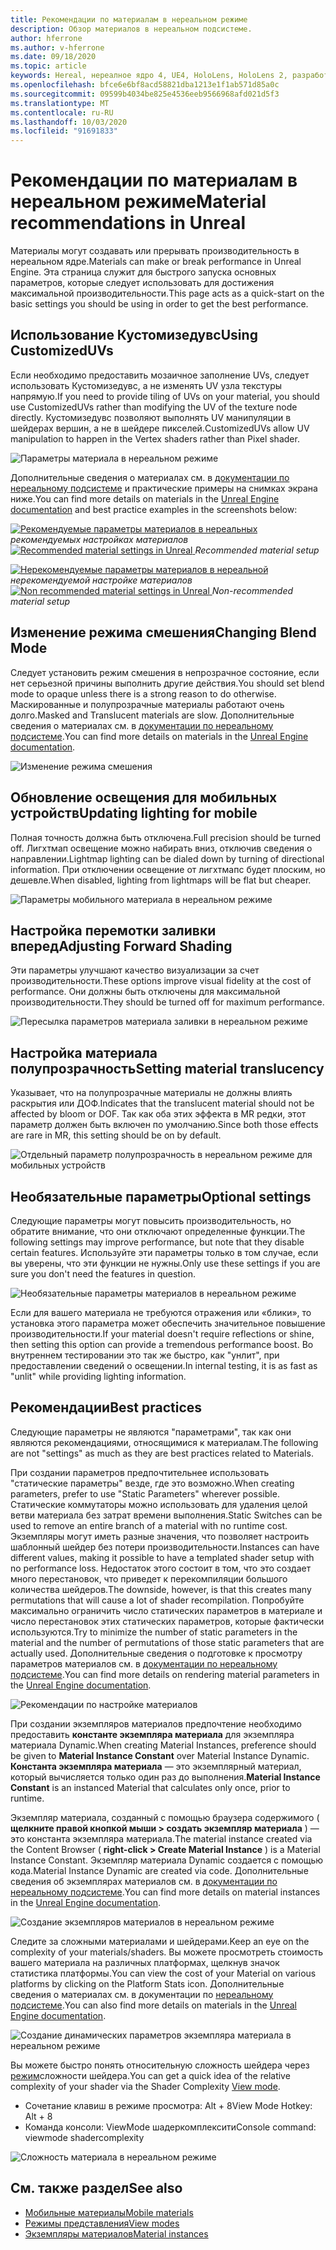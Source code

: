 ```yaml
---
title: Рекомендации по материалам в нереальном режиме
description: Обзор материалов в нереальном подсистеме.
author: hferrone
ms.author: v-hferrone
ms.date: 09/18/2020
ms.topic: article
keywords: Неreal, нереалное ядро 4, UE4, HoloLens, HoloLens 2, разработка, материалы, документация, руководства, функции, голограммы, Разработка игр
ms.openlocfilehash: bfce6e6bf8acd58821dba1213e1f1ab571d85a0c
ms.sourcegitcommit: 09599b4034be825e4536eeb9566968afd021d5f3
ms.translationtype: MT
ms.contentlocale: ru-RU
ms.lasthandoff: 10/03/2020
ms.locfileid: "91691833"
---
```

# <a name="material-recommendations-in-unreal"></a><span data-ttu-id="13774-104">Рекомендации по материалам в нереальном режиме</span><span class="sxs-lookup"><span data-stu-id="13774-104">Material recommendations in Unreal</span></span>

<span data-ttu-id="13774-105">Материалы могут создавать или прерывать производительность в нереальном ядре.</span><span class="sxs-lookup"><span data-stu-id="13774-105">Materials can make or break performance in Unreal Engine.</span></span> <span data-ttu-id="13774-106">Эта страница служит для быстрого запуска основных параметров, которые следует использовать для достижения максимальной производительности.</span><span class="sxs-lookup"><span data-stu-id="13774-106">This page acts as a quick-start on the basic settings you should be using in order to get the best performance.</span></span>

## <a name="using-customizeduvs"></a><span data-ttu-id="13774-107">Использование Кустомизедувс</span><span class="sxs-lookup"><span data-stu-id="13774-107">Using CustomizedUVs</span></span>

<span data-ttu-id="13774-108">Если необходимо предоставить мозаичное заполнение UVs, следует использовать Кустомизедувс, а не изменять UV узла текстуры напрямую.</span><span class="sxs-lookup"><span data-stu-id="13774-108">If you need to provide tiling of UVs on your material, you should use CustomizedUVs rather than modifying the UV of the texture node directly.</span></span> <span data-ttu-id="13774-109">Кустомизедувс позволяют выполнять UV манипуляции в шейдерах вершин, а не в шейдере пикселей.</span><span class="sxs-lookup"><span data-stu-id="13774-109">CustomizedUVs allow UV manipulation to happen in the Vertex shaders rather than Pixel shader.</span></span> 

![Параметры материала в нереальном режиме](images/unreal-materials-img-01c.png)

<span data-ttu-id="13774-111">Дополнительные сведения о материалах см. в [документации по нереальному подсистеме](https://docs.unrealengine.com/Platforms/Mobile/Materials/index.html) и практические примеры на снимках экрана ниже.</span><span class="sxs-lookup"><span data-stu-id="13774-111">You can find more details on materials in the [Unreal Engine documentation](https://docs.unrealengine.com/Platforms/Mobile/Materials/index.html) and best practice examples in the screenshots below:</span></span>

<span data-ttu-id="13774-112">[ ![ Рекомендуемые параметры материалов в нереальных ](images/unreal-materials-img-01.png) ](images/unreal-materials-img-01.png#lightbox) 
 *рекомендуемых настройках материалов*</span><span class="sxs-lookup"><span data-stu-id="13774-112">[ ![Recommended material settings in Unreal](images/unreal-materials-img-01.png) ](images/unreal-materials-img-01.png#lightbox)
*Recommended material setup*</span></span>

<span data-ttu-id="13774-113">[ ![ Нерекомендуемые параметры материалов в нереальной ](images/unreal-materials-img-01b.png) ](images/unreal-materials-img-01b.png#lightbox) 
 *нерекомендуемой настройке материалов*</span><span class="sxs-lookup"><span data-stu-id="13774-113">[ ![Non recommended material settings in Unreal](images/unreal-materials-img-01b.png) ](images/unreal-materials-img-01b.png#lightbox)
*Non-recommended material setup*</span></span>

## <a name="changing-blend-mode"></a><span data-ttu-id="13774-114">Изменение режима смешения</span><span class="sxs-lookup"><span data-stu-id="13774-114">Changing Blend Mode</span></span>

<span data-ttu-id="13774-115">Следует установить режим смешения в непрозрачное состояние, если нет серьезной причины выполнить другие действия.</span><span class="sxs-lookup"><span data-stu-id="13774-115">You should set blend mode to opaque unless there is a strong reason to do otherwise.</span></span> <span data-ttu-id="13774-116">Маскированные и полупрозрачные материалы работают очень долго.</span><span class="sxs-lookup"><span data-stu-id="13774-116">Masked and Translucent materials are slow.</span></span> <span data-ttu-id="13774-117">Дополнительные сведения о материалах см. в [документации по нереальному подсистеме](https://docs.unrealengine.com/Platforms/Mobile/Materials/index.html).</span><span class="sxs-lookup"><span data-stu-id="13774-117">You can find more details on materials in the [Unreal Engine documentation](https://docs.unrealengine.com/Platforms/Mobile/Materials/index.html).</span></span>

![Изменение режима смешения](images/unreal-materials-img-02.jpg)

## <a name="updating-lighting-for-mobile"></a><span data-ttu-id="13774-119">Обновление освещения для мобильных устройств</span><span class="sxs-lookup"><span data-stu-id="13774-119">Updating lighting for mobile</span></span>

<span data-ttu-id="13774-120">Полная точность должна быть отключена.</span><span class="sxs-lookup"><span data-stu-id="13774-120">Full precision should be turned off.</span></span> <span data-ttu-id="13774-121">Лигхтмап освещение можно набирать вниз, отключив сведения о направлении.</span><span class="sxs-lookup"><span data-stu-id="13774-121">Lightmap lighting can be dialed down by turning of directional information.</span></span> <span data-ttu-id="13774-122">При отключении освещение от лигхтмапс будет плоским, но дешевле.</span><span class="sxs-lookup"><span data-stu-id="13774-122">When disabled, lighting from lightmaps will be flat but cheaper.</span></span>

![Параметры мобильного материала в нереальном режиме](images/unreal-materials-img-03.jpg)

## <a name="adjusting-forward-shading"></a><span data-ttu-id="13774-124">Настройка перемотки заливки вперед</span><span class="sxs-lookup"><span data-stu-id="13774-124">Adjusting Forward Shading</span></span>

<span data-ttu-id="13774-125">Эти параметры улучшают качество визуализации за счет производительности.</span><span class="sxs-lookup"><span data-stu-id="13774-125">These options improve visual fidelity at the cost of performance.</span></span> <span data-ttu-id="13774-126">Они должны быть отключены для максимальной производительности.</span><span class="sxs-lookup"><span data-stu-id="13774-126">They should be turned off for maximum performance.</span></span>

![Пересылка параметров материала заливки в нереальном режиме](images/unreal-materials-img-04.jpg)

## <a name="setting-material-translucency"></a><span data-ttu-id="13774-128">Настройка материала полупрозрачность</span><span class="sxs-lookup"><span data-stu-id="13774-128">Setting material translucency</span></span>

<span data-ttu-id="13774-129">Указывает, что на полупрозрачные материалы не должны влиять раскрытия или ДОФ.</span><span class="sxs-lookup"><span data-stu-id="13774-129">Indicates that the translucent material should not be affected by bloom or DOF.</span></span> <span data-ttu-id="13774-130">Так как оба этих эффекта в MR редки, этот параметр должен быть включен по умолчанию.</span><span class="sxs-lookup"><span data-stu-id="13774-130">Since both those effects are rare in MR, this setting should be on by default.</span></span>

![Отдельный параметр полупрозрачность в нереальном режиме для мобильных устройств](images/unreal-materials-img-05.jpg)

## <a name="optional-settings"></a><span data-ttu-id="13774-132">Необязательные параметры</span><span class="sxs-lookup"><span data-stu-id="13774-132">Optional settings</span></span>

<span data-ttu-id="13774-133">Следующие параметры могут повысить производительность, но обратите внимание, что они отключают определенные функции.</span><span class="sxs-lookup"><span data-stu-id="13774-133">The following settings may improve performance, but note that they disable certain features.</span></span> <span data-ttu-id="13774-134">Используйте эти параметры только в том случае, если вы уверены, что эти функции не нужны.</span><span class="sxs-lookup"><span data-stu-id="13774-134">Only use these settings if you are sure you don't need the features in question.</span></span>

![Необязательные параметры материалов в нереальном режиме](images/unreal-materials-img-06.jpg)

<span data-ttu-id="13774-136">Если для вашего материала не требуются отражения или «блики», то установка этого параметра может обеспечить значительное повышение производительности.</span><span class="sxs-lookup"><span data-stu-id="13774-136">If your material doesn't require reflections or shine, then setting this option can provide a tremendous performance boost.</span></span> <span data-ttu-id="13774-137">Во внутреннем тестировании это так же быстро, как "унлит", при предоставлении сведений о освещении.</span><span class="sxs-lookup"><span data-stu-id="13774-137">In internal testing, it is as fast as "unlit" while providing lighting information.</span></span>

## <a name="best-practices"></a><span data-ttu-id="13774-138">Рекомендации</span><span class="sxs-lookup"><span data-stu-id="13774-138">Best practices</span></span>

<span data-ttu-id="13774-139">Следующие параметры не являются "параметрами", так как они являются рекомендациями, относящимися к материалам.</span><span class="sxs-lookup"><span data-stu-id="13774-139">The following are not "settings" as much as they are best practices related to Materials.</span></span>

<span data-ttu-id="13774-140">При создании параметров предпочтительнее использовать "статические параметры" везде, где это возможно.</span><span class="sxs-lookup"><span data-stu-id="13774-140">When creating parameters, prefer to use "Static Parameters" wherever possible.</span></span> <span data-ttu-id="13774-141">Статические коммутаторы можно использовать для удаления целой ветви материала без затрат времени выполнения.</span><span class="sxs-lookup"><span data-stu-id="13774-141">Static Switches can be used to remove an entire branch of a material with no runtime cost.</span></span> <span data-ttu-id="13774-142">Экземпляры могут иметь разные значения, что позволяет настроить шаблонный шейдер без потери производительности.</span><span class="sxs-lookup"><span data-stu-id="13774-142">Instances can have different values, making it possible to have a templated shader setup with no performance loss.</span></span> <span data-ttu-id="13774-143">Недостаток этого состоит в том, что это создает много перестановок, что приведет к перекомпиляции большого количества шейдеров.</span><span class="sxs-lookup"><span data-stu-id="13774-143">The downside, however, is that this creates many permutations that will cause a lot of shader recompilation.</span></span> <span data-ttu-id="13774-144">Попробуйте максимально ограничить число статических параметров в материале и число перестановок этих статических параметров, которые фактически используются.</span><span class="sxs-lookup"><span data-stu-id="13774-144">Try to minimize the number of static parameters in the material and the number of permutations of those static parameters that are actually used.</span></span> <span data-ttu-id="13774-145">Дополнительные сведения о подготовке к просмотру параметров материалов см. в [документации по нереальному подсистеме](https://docs.unrealengine.com/Engine/Rendering/Materials/ExpressionReference/Parameters/index.html#staticswitchparameter).</span><span class="sxs-lookup"><span data-stu-id="13774-145">You can find more details on rendering material parameters in the [Unreal Engine documentation](https://docs.unrealengine.com/Engine/Rendering/Materials/ExpressionReference/Parameters/index.html#staticswitchparameter).</span></span>

![Рекомендации по настройке материалов](images/unreal-materials-img-07.jpg)

<span data-ttu-id="13774-147">При создании экземпляров материалов предпочтение необходимо предоставить **константе экземпляра материала** для экземпляра материала Dynamic.</span><span class="sxs-lookup"><span data-stu-id="13774-147">When creating Material Instances, preference should be given to **Material Instance Constant** over Material Instance Dynamic.</span></span> <span data-ttu-id="13774-148">**Константа экземпляра материала** — это экземплярный материал, который вычисляется только один раз до выполнения.</span><span class="sxs-lookup"><span data-stu-id="13774-148">**Material Instance Constant** is an instanced Material that calculates only once, prior to runtime.</span></span>

<span data-ttu-id="13774-149">Экземпляр материала, созданный с помощью браузера содержимого ( **щелкните правой кнопкой мыши > создать экземпляр материала** ) — это константа экземпляра материала.</span><span class="sxs-lookup"><span data-stu-id="13774-149">The material instance created via the Content Browser ( **right-click > Create Material Instance** ) is a Material Instance Constant.</span></span> <span data-ttu-id="13774-150">Экземпляр материала Dynamic создается с помощью кода.</span><span class="sxs-lookup"><span data-stu-id="13774-150">Material Instance Dynamic are created via code.</span></span> <span data-ttu-id="13774-151">Дополнительные сведения об экземплярах материалов см. в [документации по нереальному подсистеме](https://docs.unrealengine.com/Engine/Rendering/Materials/MaterialInstances/index.html).</span><span class="sxs-lookup"><span data-stu-id="13774-151">You can find more details on material instances in the [Unreal Engine documentation](https://docs.unrealengine.com/Engine/Rendering/Materials/MaterialInstances/index.html).</span></span>

![Создание экземпляров материалов в нереальном режиме](images/unreal-materials-img-08.png)

<span data-ttu-id="13774-153">Следите за сложными материалами и шейдерами.</span><span class="sxs-lookup"><span data-stu-id="13774-153">Keep an eye on the complexity of your materials/shaders.</span></span> <span data-ttu-id="13774-154">Вы можете просмотреть стоимость вашего материала на различных платформах, щелкнув значок статистика платформы.</span><span class="sxs-lookup"><span data-stu-id="13774-154">You can view the cost of your Material on various platforms by clicking on the Platform Stats icon.</span></span> <span data-ttu-id="13774-155">Дополнительные сведения о материалах см. в документации по [нереальному подсистеме](https://docs.unrealengine.com/Platforms/Mobile/Materials/index.html).</span><span class="sxs-lookup"><span data-stu-id="13774-155">You can also find more details on materials in the [Unreal Engine documentation](https://docs.unrealengine.com/Platforms/Mobile/Materials/index.html).</span></span>

![Создание динамических параметров экземпляра материала в нереальном режиме](images/unreal-materials-img-09.png)

<span data-ttu-id="13774-157">Вы можете быстро понять относительную сложность шейдера через [режим](https://docs.unrealengine.com/Engine/UI/LevelEditor/Viewports/ViewModes/index.html)сложности шейдера.</span><span class="sxs-lookup"><span data-stu-id="13774-157">You can get a quick idea of the relative complexity of your shader via the Shader Complexity [View mode](https://docs.unrealengine.com/Engine/UI/LevelEditor/Viewports/ViewModes/index.html).</span></span>

* <span data-ttu-id="13774-158">Сочетание клавиш в режиме просмотра: Alt + 8</span><span class="sxs-lookup"><span data-stu-id="13774-158">View Mode Hotkey: Alt + 8</span></span>
* <span data-ttu-id="13774-159">Команда консоли: ViewMode шадеркомплексити</span><span class="sxs-lookup"><span data-stu-id="13774-159">Console command: viewmode shadercomplexity</span></span>

![Сложность материала в нереальном режиме](images/unreal-materials-img-10.png)

## <a name="see-also"></a><span data-ttu-id="13774-161">См. также раздел</span><span class="sxs-lookup"><span data-stu-id="13774-161">See also</span></span>
* [<span data-ttu-id="13774-162">Мобильные материалы</span><span class="sxs-lookup"><span data-stu-id="13774-162">Mobile materials</span></span>](https://docs.unrealengine.com/Platforms/Mobile/Materials/index.html)
* [<span data-ttu-id="13774-163">Режимы представления</span><span class="sxs-lookup"><span data-stu-id="13774-163">View modes</span></span>](https://docs.unrealengine.com/Engine/UI/LevelEditor/Viewports/ViewModes/index.html)
* [<span data-ttu-id="13774-164">Экземпляры материалов</span><span class="sxs-lookup"><span data-stu-id="13774-164">Material instances</span></span>](https://docs.unrealengine.com/Engine/Rendering/Materials/MaterialInstances/index.html)
